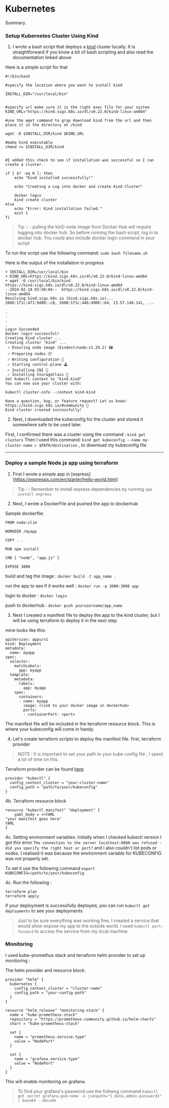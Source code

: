 # Kubernetes
Summary. 
### Setup Kubernetes Cluster Using Kind

1. I wrote a bash script that deploys a [kind](https://kind.sigs.k8s.io/docs/user/quick-start/) cluster locally. It is straightforward if you know a bit of bash scripting and also read the documentation linked above

Here is a simple script for that 

```
#!/bin/bash

#specify the location where you want to install kind

INSTALL_DIR="/usr/local/bin"


#specify url make sure it is the right exec file for your system
KIND_URL="https://kind.sigs.k8s.io/dl/v0.22.0/kind-linux-amd64"

#use the wget command to grap download kind from the url and then place it in the directory at /kind

wget -O $INSTALL_DIR/kind $KIND_URL

#make kind executable
chmod +x $INSTALL_DIR/kind 


#I added this check to see if installation was successful so I can create a cluster. 

if [ $? -eq 0 ]; then
    echo "Kind installed successfully!"

    echo "Creating a Log into docker and create Kind Cluster"

    docker login
    kind create cluster 
else
    echo "Error: Kind installation failed."
    exit 1
fi

```

> Tip 💡 : pulling the kinD node image from Docker Hub will require logging into docker hub. So before running the bash script, log in to docker hub. You could also include docker login command in your script


To run the script use the following command:
`sudo bash filename.sh`

Here is the output of the installation in progress 
```
+ INSTALL_DIR=/usr/local/bin
+ KIND_URL=https://kind.sigs.k8s.io/dl/v0.22.0/kind-linux-amd64
+ wget -O /usr/local/bin/kind https://kind.sigs.k8s.io/dl/v0.22.0/kind-linux-amd64
--2024-02-18 03:50:04--  https://kind.sigs.k8s.io/dl/v0.22.0/kind-linux-amd64
Resolving kind.sigs.k8s.io (kind.sigs.k8s.io)... 2600:1f1c:471:9d00::c8, 2600:1f1c:446:4900::64, 13.57.148.141, ...

.
.
.
.
Login Succeeded
Docker login successful!
Creating Kind cluster ...
Creating cluster "kind" ...
 ✓ Ensuring node image (kindest/node:v1.29.2) 🖼 
 ✓ Preparing nodes 📦  
 ✓ Writing configuration 📜 
 ✓ Starting control-plane 🕹️ 
 ✓ Installing CNI 🔌 
 ✓ Installing StorageClass 💾 
Set kubectl context to "kind-kind"
You can now use your cluster with:

kubectl cluster-info --context kind-kind

Have a question, bug, or feature request? Let us know! https://kind.sigs.k8s.io/#community 🙂
Kind cluster created successfully!

```


2. Next, I downloaded the kubeconfig for the cluster and stored it somewhere safe to be used later. 

First, I confirmed there was a cluster using the command : `kind get clusters`
Then I used this command:  `kind get kubeconfig --name my-cluster-name > $PATH/destination` , to download my kubeconfig file 

---

### Deploy a sample Node.js app using terraform
1. First I wrote a simple app in [express] (https://expressjs.com/en/starter/hello-world.html)

> Tip 💡: Remember to install express dependencies by running `npm install express`

2. Next, I wrote a DockerFile and pushed the app to dockerhub

Sample dockerfile:
```
FROM node:slim

WORKDIR /myapp

COPY . .

RUN npm install

CMD [ "node", "app.js" ]

EXPOSE 3000

```
build and tag the image : `docker build -t app_name .`

run the app to see if it works well : `docker run -p 3000:3000 app `

login to docker : `docker login`

push to dockerhub : `docker push yourusername/app_name`

3. Next I created a manifest file to deploy the app to the kind cluster, but I will be using terraform to deploy it in the next step

mine looks like this:
```
apiVersion: apps/v1
kind: Deployment
metadata:
  name: myapp
spec:
  selector:
    matchLabels:
      app: myapp
  template:
    metadata:
      labels:
        app: myapp
    spec:
      containers:
      - name: myapp
        image: <link to your docker image in dockerhub>
        ports:
        - containerPort: <port>
```
The manifest file will be included in the terraform resource block. This is where your kubeconfig will come in handy.

4. Let's create terraform scripts to deploy the manifest file. 
first, terraform provider 

> NOTE : It is important to set your path to your kube config file , I spent a lot of time on this. 

Terraform provider can be found [here](https://registry.terraform.io/providers/gavinbunney/kubectl/latest/docs)

```
provider "kubectl" {
  config_context_cluster = "your-cluster-name"
  config_path = "path/to/your/kubeconfig"
}
```
4b. Terraform resource block 
```
resource "kubectl_manifest" "deployment" {
    yaml_body = <<YAML
"your manifest goes here"
YAML  
}
```
4c. Setting environment variables: 
Initially when I checked kubectl version I got this error `The connection to the server localhost:8080 was refused - did you specify the right host or port?` and I also couldn't list pods or nodes. I realised it was because the environment variable for KUBECONFIG was not properly set. 

To set it use the following command `export KUBECONFIG=/path/to/your/kubeconfig`

4c. Run the following :
```
terraform plan
terraform apply

```
if your deployment is successfully deployed, you can run `kubectl get deployments` to see your deployments

> Just to be sure everything was working fine, I created a service that would allow expose my app to the outside world. I used `kubectl port-forward` to access the service from my local machine.

### Monitoring
I used kube-promethus stack and terraform helm provider to set up monitoring :

The helm provider  and resource block:
```
provider "helm" {
  kubernetes {
    config_context_cluster = "cluster-name"
    config_path = "your-config-path"
  }
}

resource "helm_release" "monitoring-stack" {
  name = "kube-prometheus-stack"
  repository = "https://prometheus-community.github.io/helm-charts"
  chart = "kube-prometheus-stack"

  set {
    name = "prometheus.service.type"
    value = "NodePort"
  }

  set {
    name = "grafana.service.type"
    value = "NodePort"
  }
}

```
This will enable monitoring on grafana.

> To find your grafana's password use the folliwng command `kubectl get secret grafana-pod-name -o jsonpath="{.data.admin-password}" | base64 --decode`











